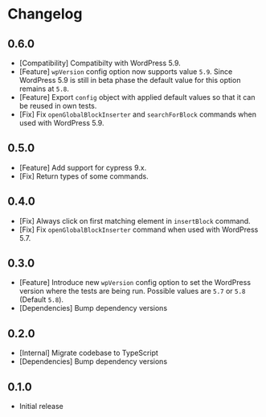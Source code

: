 # Changelog

## 0.6.0

* [Compatibility] Compatibilty with WordPress 5.9.
* [Feature] `wpVersion` config option now supports value `5.9`. Since WordPress 5.9 is still in beta phase the default value for this option remains at `5.8`.
* [Feature] Export `config` object with applied default values so that it can be reused in own tests.
* [Fix] Fix `openGlobalBlockInserter` and `searchForBlock` commands when used with WordPress 5.9.

## 0.5.0

* [Feature] Add support for cypress 9.x.
* [Fix] Return types of some commands.

## 0.4.0

* [Fix] Always click on first matching element in `insertBlock` command.
* [Fix] Fix `openGlobalBlockInserter` command when used with WordPress 5.7.

## 0.3.0

* [Feature] Introduce new `wpVersion` config option to set the WordPress version where the tests are being run. Possible values are `5.7` or `5.8` (Default `5.8`).
* [Dependencies] Bump dependency versions

## 0.2.0

* [Internal] Migrate codebase to TypeScript
* [Dependencies] Bump dependency versions

## 0.1.0

* Initial release
